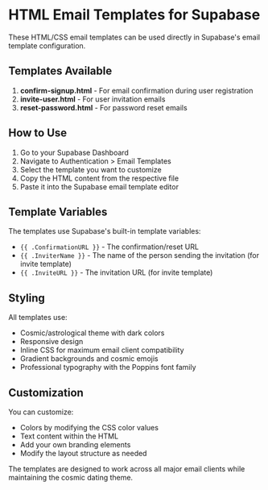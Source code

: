 
# HTML Email Templates for Supabase

These HTML/CSS email templates can be used directly in Supabase's email template configuration.

## Templates Available

1. **confirm-signup.html** - For email confirmation during user registration
2. **invite-user.html** - For user invitation emails
3. **reset-password.html** - For password reset emails

## How to Use

1. Go to your Supabase Dashboard
2. Navigate to Authentication > Email Templates
3. Select the template you want to customize
4. Copy the HTML content from the respective file
5. Paste it into the Supabase email template editor

## Template Variables

The templates use Supabase's built-in template variables:

- `{{ .ConfirmationURL }}` - The confirmation/reset URL
- `{{ .InviterName }}` - The name of the person sending the invitation (for invite template)
- `{{ .InviteURL }}` - The invitation URL (for invite template)

## Styling

All templates use:
- Cosmic/astrological theme with dark colors
- Responsive design
- Inline CSS for maximum email client compatibility
- Gradient backgrounds and cosmic emojis
- Professional typography with the Poppins font family

## Customization

You can customize:
- Colors by modifying the CSS color values
- Text content within the HTML
- Add your own branding elements
- Modify the layout structure as needed

The templates are designed to work across all major email clients while maintaining the cosmic dating theme.
